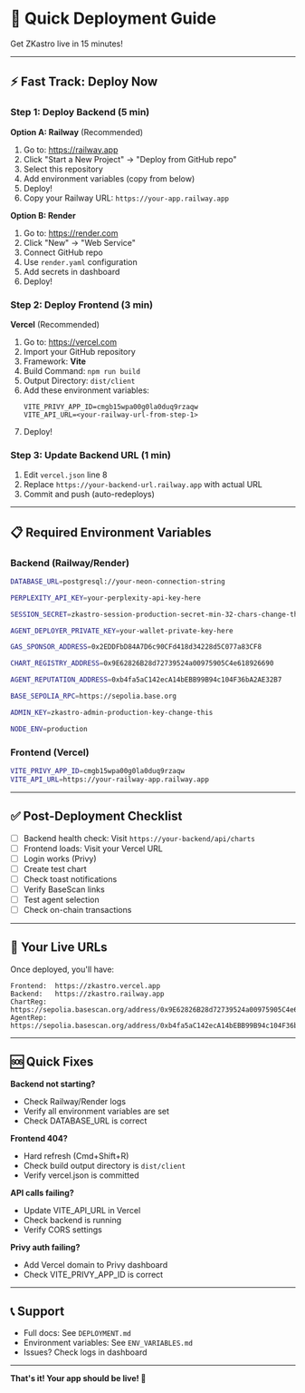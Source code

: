 # 🚀 Quick Deployment Guide

Get ZKastro live in 15 minutes!

---

## ⚡ Fast Track: Deploy Now

### Step 1: Deploy Backend (5 min)

**Option A: Railway** (Recommended)

1. Go to: https://railway.app
2. Click "Start a New Project" → "Deploy from GitHub repo"
3. Select this repository
4. Add environment variables (copy from below)
5. Deploy!
6. Copy your Railway URL: `https://your-app.railway.app`

**Option B: Render**

1. Go to: https://render.com
2. Click "New" → "Web Service"
3. Connect GitHub repo
4. Use `render.yaml` configuration
5. Add secrets in dashboard
6. Deploy!

### Step 2: Deploy Frontend (3 min)

**Vercel** (Recommended)

1. Go to: https://vercel.com
2. Import your GitHub repository
3. Framework: **Vite**
4. Build Command: `npm run build`
5. Output Directory: `dist/client`
6. Add these environment variables:
   ```
   VITE_PRIVY_APP_ID=cmgb15wpa00g0la0duq9rzaqw
   VITE_API_URL=<your-railway-url-from-step-1>
   ```
7. Deploy!

### Step 3: Update Backend URL (1 min)

1. Edit `vercel.json` line 8
2. Replace `https://your-backend-url.railway.app` with actual URL
3. Commit and push (auto-redeploys)

---

## 📋 Required Environment Variables

### Backend (Railway/Render)

```bash
DATABASE_URL=postgresql://your-neon-connection-string

PERPLEXITY_API_KEY=your-perplexity-api-key-here

SESSION_SECRET=zkastro-session-production-secret-min-32-chars-change-this

AGENT_DEPLOYER_PRIVATE_KEY=your-wallet-private-key-here

GAS_SPONSOR_ADDRESS=0x2EDDFbD84A7D6c90CFd418d34228d5C077a83CF8

CHART_REGISTRY_ADDRESS=0x9E62826B28d72739524a00975905C4e618926690

AGENT_REPUTATION_ADDRESS=0xb4fa5aC142ecA14bEBB99B94c104F36bA2AE32B7

BASE_SEPOLIA_RPC=https://sepolia.base.org

ADMIN_KEY=zkastro-admin-production-key-change-this

NODE_ENV=production
```

### Frontend (Vercel)

```bash
VITE_PRIVY_APP_ID=cmgb15wpa00g0la0duq9rzaqw
VITE_API_URL=https://your-railway-app.railway.app
```

---

## ✅ Post-Deployment Checklist

- [ ] Backend health check: Visit `https://your-backend/api/charts`
- [ ] Frontend loads: Visit your Vercel URL
- [ ] Login works (Privy)
- [ ] Create test chart
- [ ] Check toast notifications
- [ ] Verify BaseScan links
- [ ] Test agent selection
- [ ] Check on-chain transactions

---

## 🎯 Your Live URLs

Once deployed, you'll have:

```
Frontend:  https://zkastro.vercel.app
Backend:   https://zkastro.railway.app
ChartReg:  https://sepolia.basescan.org/address/0x9E62826B28d72739524a00975905C4e618926690
AgentRep:  https://sepolia.basescan.org/address/0xb4fa5aC142ecA14bEBB99B94c104F36bA2AE32B7
```

---

## 🆘 Quick Fixes

**Backend not starting?**
- Check Railway/Render logs
- Verify all environment variables are set
- Check DATABASE_URL is correct

**Frontend 404?**
- Hard refresh (Cmd+Shift+R)
- Check build output directory is `dist/client`
- Verify vercel.json is committed

**API calls failing?**
- Update VITE_API_URL in Vercel
- Check backend is running
- Verify CORS settings

**Privy auth failing?**
- Add Vercel domain to Privy dashboard
- Check VITE_PRIVY_APP_ID is correct

---

## 📞 Support

- Full docs: See `DEPLOYMENT.md`
- Environment variables: See `ENV_VARIABLES.md`
- Issues? Check logs in dashboard

---

**That's it! Your app should be live! 🎉**
